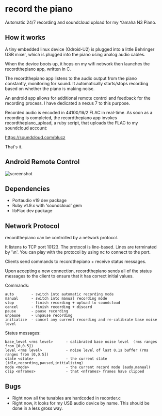 record the piano
================

Automatic 24/7 recording and soundcloud upload for my Yamaha N3 Piano.

How it works
------------

A tiny embedded linux device (Odroid-U2) is plugged into a little Behringer USB mixer, which is plugged into the piano using analog audio cables.

When the device boots up, it hops on my wifi network then launches the recordthepiano app, written in C.

The recordthepiano app listens to the audio output from the piano constantly, monitoring for sound. It
automatically starts/stops recording based on whether the piano is making noise.

An android app allows for additional remote control and feedback for the recording process. I have dedicated a nexus 7 to this purpose. 

Recorded audio is encoded in 44100/16/2 FLAC in real-time. As soon as a recording is completed, the recordthepiano 
app invokes recordthepiano_upload, a ruby script, that uploads the FLAC to my soundcloud account:

https://soundcloud.com/blucz

That's it.

Android Remote Control
----------------------

![screenshot](https://raw.github.com/blucz/recordthepiano/master/screenshot.png)

Dependencies
------------

- Portaudio v19 dev package
- Ruby v1.9.x with 'soundcloud' gem
- libFlac dev package

Network Protocol
----------------

recordthepiano can be controlled by a network protocol. 

It listens to TCP port 10123. The protocol is line-based. Lines are terminated by '\n'. You can play with the protocol
by using nc to connect to the port.

Clients send commands to recordthepiano + receive status messages.

Upon accepting a new connection, recordthepiano sends all of the status messages to the client to ensure that it 
has correct initial values.

Commands:

    auto        - switch into automatic recording mode 
    manual      - switch into manual recording mode 
    stop        - finish recording + upload to soundcloud
    cancel      - finish recording + discard
    pause       - pause recording
    unpause     - unpause recording
    initialize  - cancel any current recording and re-calibrate base noise level

Status messages:

    base_level <rms level>      - calibrated base noise level  (rms ranges from [0,0.5])
    level <rms level>           - noise level of last 0.1s buffer (rms ranges from [0,0.5])
    state <state>               - the current state (idle,recording,paused,initializing)
    mode <mode>                 - the current record mode (audo,manual)
    clip <nframes>              - that <nframes> frames have clipped

Bugs
----

- Right now all the tunables are hardcoded in recorder.c
- Right now, it looks for my USB audio device by name. This should be done in a less gross way.


